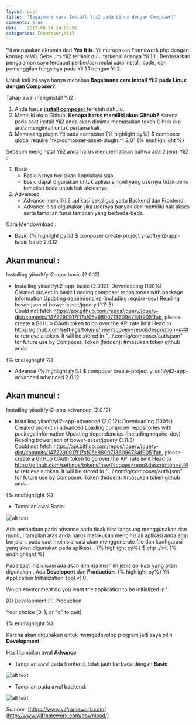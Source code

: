 ```yaml
---
layout: post
title:  "Bagaimana cara Install Yii2 pada Linux dengan Composer?"
comments: true
date:   2017-08-24 14:06:58
categories: [Composer,Yii]
---
```


Yii merupakan akromin dari __Yes It is__. Yii merupakan Framework php dengan konsep MVC.
Sebelum Yii2 terlahir dulu terkenal adanya Yii 1.1 . Berdasarkan pengalaman saya terdapat perbedaan mulai cara install, code, dan pemanggilan fungsinya pada Yii 1.1 dengan Yii2.


Untuk kali ini saya hanya mebahas __Bagaimana cara Install Yii2 pada Linux dengan Composer?__.

Tahap awal menginstall Yii2 :

1. Anda harus  [**install composer** ](https://kurtakon.com/composer/2017/08/24/artikel-1.html) terlebih dahulu.
2. Memiliki akun Github. __Kenapa harus memiliki akun Github?__ Karena pada saat install Yii2 anda akan diminta memasukan token Gihub jika anda mengintall untuk pertama kali.
3. Memasang plugin Yii pada composer
{% highlight py%}
$ composer global require "fxp/composer-asset-plugin:^1.2.0"
{% endhighlight %}

Sebelum menginstal Yii2 anda  harus memperhatikan bahwa ada 2 jenis Yii2 :

1. Basic
    - Basic hanya berisikan 1 apliakasi saja.  
    - Basic dapat digunakan untuk apliasi simpel yang usernya tidak perlu tampilan beda untuk hak aksesnya.
2. Advanced
    - Advance memiliki 2 aplikasi sekaligus yaitu Backend dan Frontend.
    - Advance bisa digunakan jika usernya banyak dan memiliki hak akses serta tampilan funsi tampilan yang berbeda-beda.


Cara Mendownload :

- Basic
{% highlight py%}
$ composer create-project yiisoft/yii2-app-basic basic 2.0.12

## Akan muncul :
Installing yiisoft/yii2-app-basic (2.0.12)
  - Installing yiisoft/yii2-app-basic (2.0.12): Downloading (100%)         
Created project in basic
Loading composer repositories with package information
Updating dependencies (including require-dev)
Reading bower.json of bower-asset/jquery (1.11.3)       
Could not fetch https://api.github.com/repos/jquery/jquery-dist/commits/1472290917f17af05e98007136096784f9051fab, please create a GitHub OAuth token to go over the API rate limit
Head to https://github.com/settings/tokens/new?scopes=repo&description=###
to retrieve a token. It will be stored in ".../.config/composer/auth.json" for future use by Composer.
Token (hidden):  #masukan token github anda

{% endhighlight %}
- Advance
{% highlight py%}
$ composer create-project yiisoft/yii2-app-advanced advanced 2.0.12

## Akan muncul :
Installing yiisoft/yii2-app-advanced (2.0.12)
  - Installing yiisoft/yii2-app-advanced (2.0.12): Downloading (100%)         
Created project in advanced
Loading composer repositories with package information
Updating dependencies (including require-dev)
Reading bower.json of bower-asset/jquery (1.11.3)       
Could not fetch https://api.github.com/repos/jquery/jquery-dist/commits/1472290917f17af05e98007136096784f9051fab, please create a GitHub OAuth token to go over the API rate limit
Head to https://github.com/settings/tokens/new?scopes=repo&description=###
to retrieve a token. It will be stored in ".../.config/composer/auth.json" for future use by Composer.
Token (hidden): #masukan token github anda

{% endhighlight %}

- Tampilan awal Basic

![alt text][gambar2]

[gambar2]:{{site.urlimg}}img-9.png "frontend"



Ada perbedaan pada advance anda tidak bisa langsung menggunakan dan muncul tampilan atas anda harus melakukan menginisiali aplikasi anda agar berjalan. pada saat meinisialisasi akan menggenerate file dan konfigurasi yang akan digunakan pada aplikasi.
.
{% highlight py%}
$ php ./init
{% endhighlight %}

Pada saat inisialisasi ada akan diminta memilih jenis aplikasi yang akan digunakan . Ada __Developent__ dan __Production__.
{% highlight py%}
Yii Application Initialization Tool v1.0

Which environment do you want the application to be initialized in?

  [0] Development
  [1] Production

  Your choice [0-1, or "q" to quit] 

{% endhighlight %}

Karena akan digunakan untuk memgedevelop program jadi saya pilih __Development__.

Hasil tampilan awal __Advance__
- Tampilan awal pada frontend, tidak jauh berbada dengan __Basic__

![alt text][gambar3]

[gambar3]:{{site.urlimg}}img-10.png "frontend"


- Tampilan pada awal backend.

![alt text][gambar4]

[gambar4]:{{site.urlimg}}img-11.png "backend"

_Sumber_ :[https://www.yiiframework.com](http://www.yiiframework.com/download/)